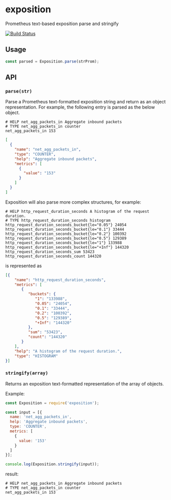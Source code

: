 # exposition
Prometheus text-based exposition parse and stringify

[![Build Status](https://secure.travis-ci.org/geek/exposition.svg)](http://travis-ci.org/geek/exposition)


## Usage

```javascript
const parsed = Exposition.parse(strProm);
```

## API

### `parse(str)`

Parse a Prometheus text-formatted exposition string and return as an object representation. For example, the following entry is parsed as the below object.


```
# HELP net_agg_packets_in Aggregate inbound packets
# TYPE net_agg_packets_in counter
net_agg_packets_in 153
```

```json
[
  {
    "name": "net_agg_packets_in",
    "type": "COUNTER",
    "help": "Aggregate inbound packets",
    "metrics": [
      {
        "value": "153"
      }
    ]
  }
]
```

Exposition will also parse more complex structures, for example:

```
# HELP http_request_duration_seconds A histogram of the request duration.
# TYPE http_request_duration_seconds histogram
http_request_duration_seconds_bucket{le="0.05"} 24054
http_request_duration_seconds_bucket{le="0.1"} 33444
http_request_duration_seconds_bucket{le="0.2"} 100392
http_request_duration_seconds_bucket{le="0.5"} 129389
http_request_duration_seconds_bucket{le="1"} 133988
http_request_duration_seconds_bucket{le="+Inf"} 144320
http_request_duration_seconds_sum 53423
http_request_duration_seconds_count 144320
```

is represented as

```json
[{
    "name": "http_request_duration_seconds",
    "metrics": [
       {
          "buckets": {
             "1": "133988",
             "0.05": "24054",
             "0.1": "33444",
             "0.2": "100392",
             "0.5": "129389",
             "+Inf": "144320"
          },
          "sum": "53423",
          "count": "144320"
       }
    ],
    "help": "A histogram of the request duration.",
    "type": "HISTOGRAM"
}]
```


### `stringify(array)`

Returns an exposition text-formatted representation of the array of objects.

Example:

```js
const Exposition = require('exposition');

const input = [{
  name: 'net_agg_packets_in',
  help: 'Aggregate inbound packets',
  type: 'COUNTER',
  metrics: [
    {
      value: '153'
    }
  ]
}];

console.log(Exposition.stringify(input));
```

result:
```
# HELP net_agg_packets_in Aggregate inbound packets
# TYPE net_agg_packets_in counter
net_agg_packets_in 153
```
